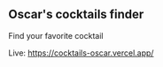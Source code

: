 ## Oscar's cocktails finder

Find your favorite cocktail

Live: https://cocktails-oscar.vercel.app/
